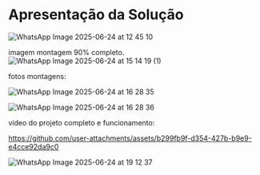# Apresentação da Solução
![WhatsApp Image 2025-06-24 at 12 45 10](https://github.com/user-attachments/assets/9ffeb958-36e4-48f5-8948-b23d451bb35f)

imagem montagem 90% completo.
![WhatsApp Image 2025-06-24 at 15 14 19 (1)](https://github.com/user-attachments/assets/b5176e30-42ef-4b69-aadd-98a563ff03f2)


fotos montagens:

![WhatsApp Image 2025-06-24 at 16 28 35](https://github.com/user-attachments/assets/8be30bc0-eb03-47ec-85f6-298970c18109)


![WhatsApp Image 2025-06-24 at 16 28 36](https://github.com/user-attachments/assets/c546be8e-9fdf-4af6-9480-61442c7437e8)

vídeo do projeto completo e funcionamento:




https://github.com/user-attachments/assets/b299fb9f-d354-427b-b9e9-e4cce92da9c0



![WhatsApp Image 2025-06-24 at 19 12 37](https://github.com/user-attachments/assets/03775b38-eefe-462a-b89f-efe9b64a7f69)
